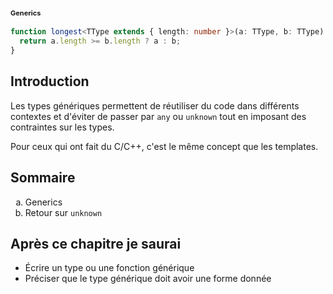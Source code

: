 <h1 style="font-size: 11px; margin-bottom: 1rem;">
Generics
</h1>

```typescript
function longest<TType extends { length: number }>(a: TType, b: TType) {
  return a.length >= b.length ? a : b;
}
```

## Introduction

Les types génériques permettent de réutiliser du code dans différents contextes et d'éviter de passer par <code>any</code> ou <code>unknown</code> tout en imposant des contraintes sur les types.

Pour ceux qui ont fait du C/C++, c'est le même concept que les templates.

## Sommaire

<ol style="list-style-type: lower-alpha">
    <li>Generics</li>
    <li>Retour sur <code>unknown</code></li>
</ol>

## Après ce chapitre je saurai

- &Eacute;crire un type ou une fonction générique
- Préciser que le type générique doit avoir une forme donnée
